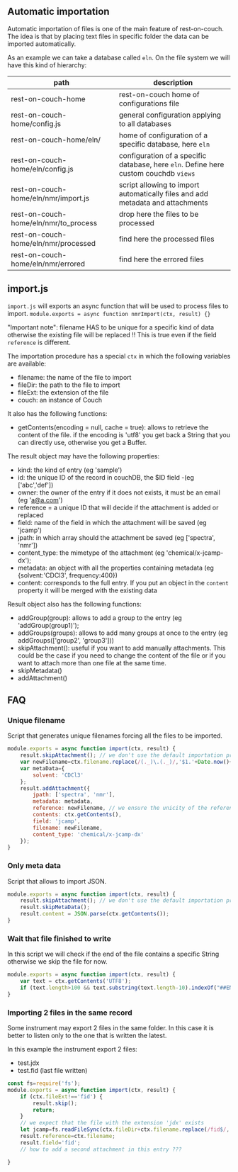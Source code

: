 ## Automatic importation

Automatic importation of files is one of the main feature of rest-on-couch. The idea
is that by placing text files in specific folder the data can be imported automatically.

As an example we can take a database called `eln`. On the file system we will have this
kind of hierarchy:

| path                                  | description                                                                          |
| ------------------------------------- | ------------------------------------------------------------------------------------ |
| rest-on-couch-home                    | rest-on-couch home of configurations file                                            |
| rest-on-couch-home/config.js          | general configuration applying to all databases                                      |
| rest-on-couch-home/eln/               | home of configuration of a specific database, here `eln`                             |
| rest-on-couch-home/eln/config.js      | configuration of a specific database, here `eln`. Define here custom couchdb `views` |
| rest-on-couch-home/eln/nmr/import.js  | script allowing to import automatically files and add metadata and attachments       |
| rest-on-couch-home/eln/nmr/to_process | drop here the files to be processed                                                  |
| rest-on-couch-home/eln/nmr/processed  | find here the processed files                                                        |
| rest-on-couch-home/eln/nmr/errored    | find here the errored files                                                          |

## import.js

`import.js` will exports an async function that will be used to process files to import.
`module.exports = async function nmrImport(ctx, result) {}`

"Important note": filename HAS to be unique for a specific kind of data otherwise the existing file will be replaced !!
This is true even if the field `reference` is different.

The importation procedure has a special `ctx` in which the following variables are available:

- filename: the name of the file to import
- fileDir: the path to the file to import
- fileExt: the extension of the file
- couch: an instance of Couch

It also has the following functions:

- getContents(encoding = null, cache = true): allows to retrieve the content of the file. if the encoding is 'utf8' you get back a String that you can directly use, otherwise you get a Buffer.

The result object may have the following properties:

- kind: the kind of entry (eg 'sample')
- id: the unique ID of the record in couchDB, the $ID field -(eg ['abc','def'])
- owner: the owner of the entry if it does not exists, it must be an email (eg 'a@a.com')
- reference = a unique ID that will decide if the attachment is added or replaced
- field: name of the field in which the attachment will be saved (eg 'jcamp')
- jpath: in which array should the attachment be saved (eg ['spectra', 'nmr'])
- content_type: the mimetype of the attachment (eg 'chemical/x-jcamp-dx');
- metadata: an object with all the properties containing metadata (eg {solvent:'CDCl3', frequency:400})
- content: corresponds to the full entry. If you put an object in the `content` property it will be merged with the existing
  data

Result object also has the following functions:

- addGroup(group): allows to add a group to the entry (eg 'addGroup(group1)');
- addGroups(groups): allows to add many groups at once to the entry (eg addGroups(['group2', 'group3']))
- skipAttachment(): useful if you want to add manually attachments. This could be the case if you need to change the
  content of the file or if you want to attach more than one file at the same time.
- skipMetadata()
- addAttachment()

## FAQ

### Unique filename

Script that generates unique filenames forcing all the files to be imported.

```js
module.exports = async function import(ctx, result) {
    result.skipAttachment(); // we don't use the default importation procedure
    var newFilename=ctx.filename.replace(/(._)\.(._)/,'$1.'+Date.now()+'.$2');
    var metaData={
        solvent: 'CDCl3'
    };
    result.addAttachment({
        jpath: ['spectra', 'nmr'],
        metadata: metadata,
        reference: newFilename, // we ensure the unicity of the reference as well
        contents: ctx.getContents(),
        field: 'jcamp',
        filename: newFilename,
        content_type: 'chemical/x-jcamp-dx'
    });
}
```

### Only meta data

Script that allows to import JSON.

```js
module.exports = async function import(ctx, result) {
    result.skipAttachment(); // we don't use the default importation procedure
    result.skipMetaData();
    result.content = JSON.parse(ctx.getContents());
}
```

### Wait that file finished to write

In this script we will check if the end of the file contains a specific String otherwise
we skip the file for now.

```js
module.exports = async function import(ctx, result) {
    var text = ctx.getContents('UTF8');
    if (text.length>100 && text.substring(text.length-10).indexOf("##END")>0) result.skip();
}
```

### Importing 2 files in the same record

Some instrument may export 2 files in the same folder. In this case it is better to listen only to
the one that is written the latest.

In this example the instrument export 2 files:

- test.jdx
- test.fid (last file written)

```js
const fs=require('fs');
module.exports = async function import(ctx, result) {
    if (ctx.fileExt!=='fid') {
        result.skip();
        return;
    }
    // we expect that the file with the extension 'jdx' exists
    let jcamp=fs.readFileSync(ctx.fileDir+ctx.filename.replace(/fid$/,'jdx'),'UTF8');
    result.reference=ctx.filename;
    result.field='fid';
    // how to add a second attachment in this entry ???

}
```
